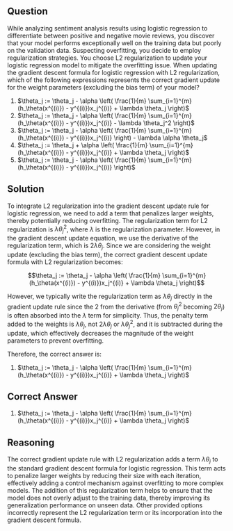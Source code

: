 ## Question
While analyzing sentiment analysis results using logistic regression to differentiate between positive and negative movie reviews, you discover that your model performs exceptionally well on the training data but poorly on the validation data. Suspecting overfitting, you decide to employ regularization strategies. You choose L2 regularization to update your logistic regression model to mitigate the overfitting issue. When updating the gradient descent formula for logistic regression with L2 regularization, which of the following expressions represents the correct gradient update for the weight parameters (excluding the bias term) of your model?
1. $\theta_j := \theta_j - \alpha \left( \frac{1}{m} \sum_{i=1}^{m} (h_\theta(x^{(i)}) - y^{(i)})x_j^{(i)} + \lambda \theta_j \right)$
2. $\theta_j := \theta_j - \alpha \left( \frac{1}{m} \sum_{i=1}^{m} (h_\theta(x^{(i)}) - y^{(i)})x_j^{(i)} - \lambda \theta_j^2 \right)$
3. $\theta_j := \theta_j - \alpha \left( \frac{1}{m} \sum_{i=1}^{m} (h_\theta(x^{(i)}) - y^{(i)})x_j^{(i)} \right) - \lambda \alpha \theta_j$
4. $\theta_j := \theta_j + \alpha \left( \frac{1}{m} \sum_{i=1}^{m} (h_\theta(x^{(i)}) - y^{(i)})x_j^{(i)} + \lambda \theta_j \right)$
5. $\theta_j := \theta_j - \alpha \left( \frac{1}{m} \sum_{i=1}^{m} (h_\theta(x^{(i)}) - y^{(i)})x_j^{(i)} \right)$

## Solution
To integrate L2 regularization into the gradient descent update rule for logistic regression, we need to add a term that penalizes larger weights, thereby potentially reducing overfitting. The regularization term for L2 regularization is $\lambda \theta_j^2$, where $\lambda$ is the regularization parameter. However, in the gradient descent update equation, we use the derivative of the regularization term, which is $2\lambda \theta_j$. Since we are considering the weight update (excluding the bias term), the correct gradient descent update formula with L2 regularization becomes:

$$\theta_j := \theta_j - \alpha \left( \frac{1}{m} \sum_{i=1}^{m} (h_\theta(x^{(i)}) - y^{(i)})x_j^{(i)} + \lambda \theta_j \right)$$

However, we typically write the regularization term as $\lambda \theta_j$ directly in the gradient update rule since the $2$ from the derivative (from $\theta_j^2$ becoming $2\theta_j$) is often absorbed into the $\lambda$ term for simplicity. Thus, the penalty term added to the weights is $\lambda \theta_j$, not $2\lambda \theta_j$ or $\lambda \theta_j^2$, and it is subtracted during the update, which effectively decreases the magnitude of the weight parameters to prevent overfitting.

Therefore, the correct answer is:
1. $\theta_j := \theta_j - \alpha \left( \frac{1}{m} \sum_{i=1}^{m} (h_\theta(x^{(i)}) - y^{(i)})x_j^{(i)} + \lambda \theta_j \right)$

## Correct Answer
1. $\theta_j := \theta_j - \alpha \left( \frac{1}{m} \sum_{i=1}^{m} (h_\theta(x^{(i)}) - y^{(i)})x_j^{(i)} + \lambda \theta_j \right)$

## Reasoning
The correct gradient update rule with L2 regularization adds a term $\lambda \theta_j$ to the standard gradient descent formula for logistic regression. This term acts to penalize larger weights by reducing their size with each iteration, effectively adding a control mechanism against overfitting to more complex models. The addition of this regularization term helps to ensure that the model does not overly adjust to the training data, thereby improving its generalization performance on unseen data. Other provided options incorrectly represent the L2 regularization term or its incorporation into the gradient descent formula.